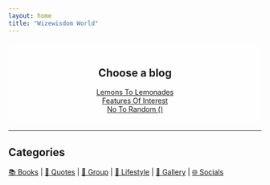 ```yaml
---
layout: home
title: "Wizewisdom World"
---
```


  <div style="text-align: center; background: rgba(255, 255, 255, 0.8); padding: 20px; border-radius: 20px;">

  <h2>Choose a blog</h2>  

  <div class="links" style="margin-top: 15px;">
    <a href="https://lemons2lemonades.blogspot.com/">Lemons To Lemonades</a><br>
    <a href="https://featuresofinterestcom.wordpress.com/">Features Of Interest</a><br>
    <a href="https://notorandom.wordpress.com/">No To Random ()</a><br>
  </div>

  </div>

---

## Categories  

<a href="#books">📚 Books</a> | 
<a href="#quotes">💭 Quotes</a> | 
<a href="https://www.facebook.com/groups/lemons2lemonades">👥 Group</a> | 
<a href="#lifestyle">🌿 Lifestyle</a> | 
<a href="#gallery">🎨 Gallery</a> | 
<a href="#socials">🌐 Socials</a>  


